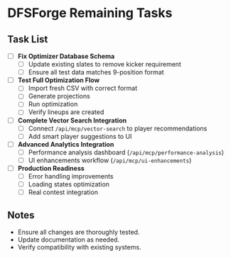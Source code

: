 # DFSForge Remaining Tasks

## Task List

- [ ] **Fix Optimizer Database Schema**
  - [ ] Update existing slates to remove kicker requirement
  - [ ] Ensure all test data matches 9-position format

- [ ] **Test Full Optimization Flow**
  - [ ] Import fresh CSV with correct format
  - [ ] Generate projections
  - [ ] Run optimization
  - [ ] Verify lineups are created

- [ ] **Complete Vector Search Integration**
  - [ ] Connect `/api/mcp/vector-search` to player recommendations
  - [ ] Add smart player suggestions to UI

- [ ] **Advanced Analytics Integration**
  - [ ] Performance analysis dashboard (`/api/mcp/performance-analysis`)
  - [ ] UI enhancements workflow (`/api/mcp/ui-enhancements`)

- [ ] **Production Readiness**
  - [ ] Error handling improvements
  - [ ] Loading states optimization
  - [ ] Real contest integration

## Notes

- Ensure all changes are thoroughly tested.
- Update documentation as needed.
- Verify compatibility with existing systems.
